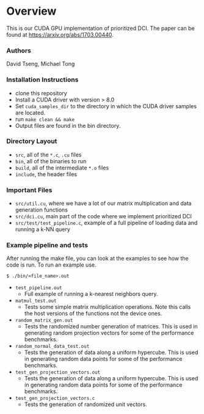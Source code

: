 # Overview

This is our CUDA GPU implementation of prioritized DCI. The paper can be found at https://arxiv.org/abs/1703.00440.

### Authors

David Tseng, Michael Tong

### Installation Instructions
* clone this repository
* Install a CUDA driver with version > 8.0
* Set `cuda_samples_dir` to the directory in which the CUDA driver samples are located.
* run `make clean && make`
* Output files are found in the bin directory.

### Directory Layout
* `src`, all of the `*.c`, `.cu` files
* `bin`, all of the binaries to run
* `build`, all of the intermediate `*.o` files
* `include`, the header files

### Important Files
* `src/util.cu`, where we have a lot of our matrix multiplication and data generation functions
* `src/dci.cu`, main part of the code where we implement prioritized DCI
* `src/test/test_pipeline.c`, example of a full pipeline of loading data and running a k-NN query

### Example pipeline and tests
After running the make file, you can look at the examples to see how the code is run. To run an example use.

```
$ ./bin/<file_name>.out
```

* `test_pipeline.out`
    * Full example of running a k-nearest neighbors query.
* `matmul_test.out`
    * Tests some simple matrix multiplication operations. Note this calls the host versions of the functions not the device ones.
* `random_matrix_gen.out`
    * Tests the randomized number generation of matrices. This is used in generating random projection vectors for some of the performance benchmarks. 
* `random_normal_data_test.out`
    * Tests the generation of data along a uniform hypercube. This is used in generating random data points for some of the performance benchmarks.
* `test_gen_projection_vectors.out`
    * Tests the generation of data along a uniform hypercube. This is used in generating random data points for some of the performance benchmarks.
* `test_gen_projection_vectors.c`
    * Tests the generation of randomized unit vectors.

